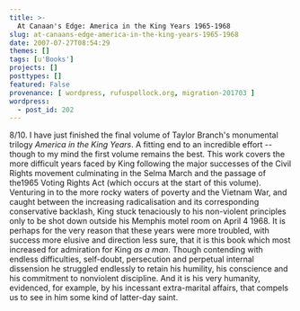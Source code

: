 ```yaml
---
title: >-
  At Canaan's Edge: America in the King Years 1965-1968
slug: at-canaans-edge-america-in-the-king-years-1965-1968
date: 2007-07-27T08:54:29
themes: []
tags: [u'Books']
projects: []
posttypes: []
featured: False
provenance: [ wordpress, rufuspollock.org, migration-201703 ]
wordpress:
  - post_id: 202
---
```


8/10. I have just finished the final volume of Taylor Branch's monumental trilogy *America in the King Years*. A fitting end to an incredible effort -- though to my mind the first volume remains the best. This work covers the more difficult years faced by King following the major successes of the Civil Rights movement culminating in the Selma March and the passage of the1965 Voting Rights Act (which occurs at the start of this volume). Venturing in to the more rocky waters of poverty and the Vietnam War, and caught between the increasing radicalisation and its corresponding conservative backlash, King stuck tenaciously to his non-violent principles only to be shot down outside his Memphis motel room on April 4 1968. It is perhaps for the very reason that these years were more troubled, with success more elusive and direction less sure, that it is this book which most increased for admiration for King *as a man*. Though contending with endless difficulties, self-doubt, persecution and perpetual internal dissension he struggled endlessly to retain his humility, his conscience and his commitment to nonviolent discipline. And it is his very humanity, evidenced, for example, by his incessant extra-marital affairs, that compels us to see in him some kind of latter-day saint. 

